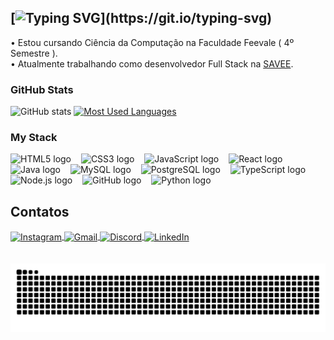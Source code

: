 
 
## [![Typing SVG](https://readme-typing-svg.demolab.com?font=Fira+Code&pause=1000&color=38C2FF&random=false&width=500&lines=Ol%C3%A1%2C+meu+nome+%C3%A9+Wendel+Gustavo+Fillmann!)](https://git.io/typing-svg)
•  Estou cursando Ciência da Computação na Faculdade Feevale ( 4º Semestre ).
</br> 
•  Atualmente trabalhando como desenvolvedor Full Stack na [SAVEE](https://savee.it).
</br>

<h3>GitHub Stats</h3>

![GitHub stats](https://github-readme-stats-git-masterrstaa-rickstaa.vercel.app/api?username=WendelGustavo&hide_title=true&show_icons=true&include_all_commits=true&count_private=true&line_height=25&hide=issues&bg_color=000&title_color=38C2FFFF&text_color=FFF&border_radius=3&border_color=38C2FFFF&icon_color=FF00F6&theme=jolly)
[![Most Used Languages](https://github-readme-stats-git-masterrstaa-rickstaa.vercel.app/api/top-langs/?username=WendelGustavo&line_height=10&card_width=290&hide_title=false&layout=compact&count_private=true&langs_count=4&show_icons=true&title_color=38C2FFFF&hide=html,css&bg_color=000&text_color=FFF&border_radius=3&border_color=38C2FFFF&count_private=true&theme=jolly)](https://github.com/WendelGustavo/github-readme-stats)
<br>   


<h3 align="left">My Stack</h3>

<div align="left">
  <img src="https://cdn.jsdelivr.net/gh/devicons/devicon/icons/html5/html5-original.svg" height="25" alt="HTML5 logo"  />
  <img width="8" />
  <img src="https://cdn.jsdelivr.net/gh/devicons/devicon/icons/css3/css3-original.svg" height="25" alt="CSS3 logo"  />
  <img width="8" />
  <img src="https://cdn.jsdelivr.net/gh/devicons/devicon/icons/javascript/javascript-plain.svg" height="25" alt="JavaScript logo"  />
  <img width="8" />
  <img src="https://cdn.jsdelivr.net/gh/devicons/devicon/icons/react/react-original.svg" height="25" alt="React logo"  />
  <img width="8" />
  <img src="https://cdn.jsdelivr.net/gh/devicons/devicon/icons/java/java-original.svg" height="25" alt="Java logo"  />
  <img width="8" />
  <img src="https://cdn.jsdelivr.net/gh/devicons/devicon/icons/mysql/mysql-original.svg" height="25" alt="MySQL logo"  />
  <img width="8" />
  <img src="https://cdn.jsdelivr.net/gh/devicons/devicon/icons/postgresql/postgresql-original.svg" height="25" alt="PostgreSQL logo"  />
  <img width="8" />
  <img src="https://cdn.jsdelivr.net/gh/devicons/devicon/icons/typescript/typescript-original.svg" height="25" alt="TypeScript logo" />
  <img width="8" />
  <img src="https://cdn.jsdelivr.net/gh/devicons/devicon/icons/nodejs/nodejs-original.svg" height="25" alt="Node.js logo" />
  <img width="8" />
  <img src="https://cdn.jsdelivr.net/gh/devicons/devicon/icons/github/github-original.svg" height="25" alt="GitHub logo" />
  <img width="8" />
  <img src="https://cdn.jsdelivr.net/gh/devicons/devicon/icons/python/python-original.svg" height="25" alt="Python logo" />
</div>

   
## Contatos  
<div style="display: inline_block"> 
  <a href="https://www.instagram.com/wendel_gustaa/"target="_blank">
  <img align="center" alt="Instagram" src="https://img.shields.io/badge/Instagram-E4405F?style=for-the-badge&logo=instagram&logoColor=white" />
  </a> 
  <a href="mailto:wendelgfillmann@gmail.com?subject=Hello!" target="_blank">
  <img align="center" alt="Gmail" src="https://img.shields.io/badge/Gmail-D14836?style=for-the-badge&logo=gmail&logoColor=white" />
  </a>
  <a href="https://discord.com/users/1451" target="_blank">
  <img align="center" alt="Discord" src="https://img.shields.io/badge/Discord-7289DA?style=for-the-badge&logo=discord&logoColor=white" />
  </a>
  <a href="https://www.linkedin.com/in/wendeldev" target="_blank">
  <img align="center" alt="LinkedIn" src="https://img.shields.io/badge/LinkedIn-0077B5?style=for-the-badge&logo=linkedin&logoColor=white" />
</div>
<br/>
<br/>

<img src="https://raw.githubusercontent.com/WendelGustavo/WendelGustavo/output/snake.svg" alt="Snake animation" />
<br><br>


